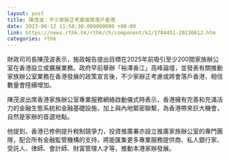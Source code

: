 ```yaml
---
layout: post
title: 陳茂波：不少家辦正考慮或將落戶香港
date: 2023-06-12 11:58:30.000000000 +08:00
link: https://news.rthk.hk/rthk/ch/component/k2/1704451-20230612.htm
categories: rthk
---
```


財政司司長陳茂波表示，施政報告提出目標在2025年前吸引至少200間家族辦公室在香港設立或擴展業務。政府早前舉辦「裕澤香江」高峰論壇，並發表有關推動家族辦公室業務在香港發展的政策宣言後，不少家辦正考慮或將會落戶香港，相信數量會陸續增加。

陳茂波出席香港家族辦公室專業服務網絡啟動儀式時表示，香港擁有完善和充滿活力的金融生態系統和金融基礎設施，加上與內地緊密聯繫，為香港帶來巨大機會，自然是家辦的首選地點。

他提到，香港已修例提升稅制競爭力，投資推廣署亦設立推廣家族辦公室的專門團隊，配合所有金融監管機構的支持，將能匯集更多專業服務提供商、私人銀行家、受託人、律師、會計師、財富管理人才等，推動本港家辦發展。
